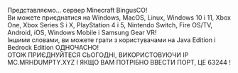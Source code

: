 Представляємо... сервер Minecraft BingusCO!  
Ви можете приєднатися на Windows, MacOS, Linux, Windows 10 і 11, Xbox One, Xbox Series S і X, PlayStation 4 і 5, Nintendo Switch, Fire OS/TV, Android, iOS, Windows Mobile і Samsung Gear VR!  
Іншими словами, ви можете грати з користувачами на Java Edition і Bedrock Edition ОДНОЧАСНО!  
ОТОЖ ПРИЄДНУЙТЕСЯ СЬОГОДНІ, ВИКОРИСТОВУЮЧИ IP MC.MRHDUMPTY.XYZ І ЯКЩО ВАМ ПОТРІБНО ВВЕСТИ ПОРТ, ЦЕ 63244 !
